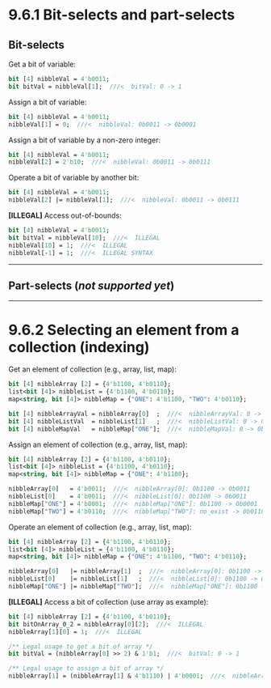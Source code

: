 # 9.6.1 Bit-selects and part-selects
## Bit-selects
Get a bit of variable:
```sv
bit [4] nibbleVal = 4'b0011;
bit bitVal = nibbleVal[1];  ///<  bitVal: 0 -> 1
```

Assign a bit of variable:
```sv
bit [4] nibbleVal = 4'b0011;
nibbleVal[1] = 0;  ///<  nibbleVal: 0b0011 -> 0b0001
```

Assign a bit of variable by a non-zero integer:
```sv
bit [4] nibbleVal = 4'b0011;
nibbleVal[2] = 2'b10;  ///<  nibbleVal: 0b0011 -> 0b0111
```

Operate a bit of variable by another bit:
```sv
bit [4] nibbleVal = 4'b0011;
nibbleVal[2] |= nibbleVal[1];  ///<  nibbleVal: 0b0011 -> 0b0111
```

**[ILLEGAL]** Access out-of-bounds:
```sv
bit [4] nibbleVal = 4'b0011;
bit bitVal = nibbleVal[10];  ///<  ILLEGAL
nibbleVal[10] = 1;  ///<  ILLEGAL
nibbleVal[-1] = 1;  ///<  ILLEGAL SYNTAX
```

***

## Part-selects (_not supported yet_)

***

# 9.6.2 Selecting an element from a collection (indexing)
Get an element of collection (e.g., array, list, map):
```sv
bit [4] nibbleArray [2] = {4'b1100, 4'b0110};
list<bit [4]> nibbleList = {4'b1100, 4'b0110};
map<string, bit [4]> nibbleMap = {"ONE": 4'b1100, "TWO": 4'b0110};

bit [4] nibbleArrayVal = nibbleArray[0]  ;  ///<  nibbleArrayVal: 0 -> 0b1100
bit [4] nibbleListVal  = nibbleList[1]   ;  ///<  nibbleListVal: 0 -> 0b0110
bit [4] nibbleMapVal   = nibbleMap["ONE"];  ///<  nibbleMapVal: 0 -> 0b1100
```

Assign an element of collection (e.g., array, list, map):
```sv
bit [4] nibbleArray [2] = {4'b1100, 4'b0110};
list<bit [4]> nibbleList = {4'b1100, 4'b0110};
map<string, bit [4]> nibbleMap = {"ONE": 4'b1100};

nibbleArray[0]   = 4'b0011;  ///<  nibbleArray[0]: 0b1100 -> 0b0011
nibbleList[0]    = 4'b0011;  ///<  nibbleList[0]: 0b1100 -> 0b0011
nibbleMap["ONE"] = 4'b0001;  ///<  nibbleMap["ONE"]: 0b1100 -> 0b0001
nibbleMap["TWO"] = 4'b0110;  ///<  nibbleMap["TWO"]: no_exist -> 0b0110
```

Operate an element of collection (e.g., array, list, map):
```sv
bit [4] nibbleArray [2] = {4'b1100, 4'b0110};
list<bit [4]> nibbleList = {4'b1100, 4'b0110};
map<string, bit [4]> nibbleMap = {"ONE": 4'b1100, "TWO": 4'b0110};

nibbleArray[0]   |= nibbleArray[1]  ;  ///<  nibbleArray[0]: 0b1100 -> 0b1110
nibbleList[0]    |= nibbleList[1]   ;  ///<  nibbleList[0]: 0b1100 -> 0b1110
nibbleMap["ONE"] |= nibbleMap["TWO"];  ///<  nibbleMap["ONE"]: 0b1100 -> 0b1110
```

**[ILLEGAL]** Access a bit of collection (use array as example):
```sv
bit [4] nibbleArray [2] = {4'b1100, 4'b0110};
bit bitOnArray_0_2 = nibbleArray[0][2];  ///<  ILLEGAL
nibbleArray[1][0] = 1;  ///<  ILLEGAL

/** Legal usage to get a bit of array */
bit bitVal = (nibbleArray[0] >> 2) & 1'b1;  ///<  bitVal: 0 -> 1

/** Legal usage to assign a bit of array */
nibbleArray[1] = (nibbleArray[1] & 4'b1110) | 4'b0001;  ///<  nibbleArray[1]: 0b0110 -> 0b0111
```